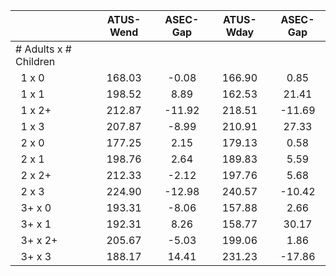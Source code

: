 
|                      |    ATUS-Wend |     ASEC-Gap |    ATUS-Wday |     ASEC-Gap |
| -------------------- | :----------: | :----------: | :----------: | :----------: |
| # Adults x # Children |              |              |              |              |
| &nbsp;&nbsp;1 x 0    |       168.03 |        -0.08 |       166.90 |         0.85 |
| &nbsp;&nbsp;1 x 1    |       198.52 |         8.89 |       162.53 |        21.41 |
| &nbsp;&nbsp;1 x 2+   |       212.87 |       -11.92 |       218.51 |       -11.69 |
| &nbsp;&nbsp;1 x 3    |       207.87 |        -8.99 |       210.91 |        27.33 |
| &nbsp;&nbsp;2 x 0    |       177.25 |         2.15 |       179.13 |         0.58 |
| &nbsp;&nbsp;2 x 1    |       198.76 |         2.64 |       189.83 |         5.59 |
| &nbsp;&nbsp;2 x 2+   |       212.33 |        -2.12 |       197.76 |         5.68 |
| &nbsp;&nbsp;2 x 3    |       224.90 |       -12.98 |       240.57 |       -10.42 |
| &nbsp;&nbsp;3+ x 0   |       193.31 |        -8.06 |       157.88 |         2.66 |
| &nbsp;&nbsp;3+ x 1   |       192.31 |         8.26 |       158.77 |        30.17 |
| &nbsp;&nbsp;3+ x 2+  |       205.67 |        -5.03 |       199.06 |         1.86 |
| &nbsp;&nbsp;3+ x 3   |       188.17 |        14.41 |       231.23 |       -17.86 |

